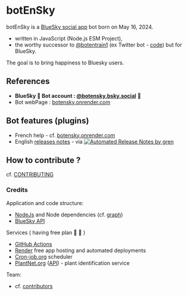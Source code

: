 # botEnSky

botEnSky is a [BlueSky social app](https://bsky.app/) bot born on May 16, 2024.
- written in JavaScript (Node.js ESM Project),
- the worthy successor to [@botentrain1](https://twitter.com/botentrain1) (ex Twitter bot - [code](https://github.com/boly38/botEnTrain)) but for BlueSky.

The goal is to bring happiness to Bluesky users.

## References

- **BlueSky 🤖 Bot account : [@botensky.bsky.social](https://bsky.app/profile/botensky.bsky.social)** 🤖
- Bot webPage : [botensky.onrender.com](https://botensky.onrender.com/)

## Bot features (plugins)

- French help - cf. [botensky.onrender.com](https://botEnSky.onrender.com)
- English [releases notes](https://github.com/boly38/botEnSky/releases)  - via [![Automated Release Notes by gren](https://img.shields.io/badge/%F0%9F%A4%96-release%20notes-00B2EE.svg)](https://github-tools.github.io/github-release-notes/)

## How to contribute ?

cf. [CONTRIBUTING](.github/CONTRIBUTING.md)

### Credits

Application and code structure:
- [NodeJs](https://nodejs.org/) and Node dependencies (cf. [graph](https://github.com/boly38/botEnSky/network/dependencies))
- [BlueSky API](https://docs.bsky.app/)

Services ( having free plan 🚀 🌷 )
- [GitHub Actions](https://github.com/features/actions)
- [Render](https://render.com/) free app hosting and automated deployments
- [Cron-job.org](https://cron-job.org/) scheduler
- [PlantNet.org](https://plantnet.org) ([API](https://my.plantnet.org/)) - plant identification service

Team:
- cf. [contributors](https://github.com/boly38/botEnSky/graphs/contributors)
